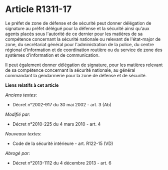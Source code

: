 # Article R1311-17

Le préfet de zone de défense et de sécurité peut donner délégation de signature au préfet délégué pour la défense et la
sécurité ainsi qu'aux agents placés sous l'autorité de ce dernier pour les matières de sa compétence concernant la sécurité
nationale ou relevant de l'état-major de zone, du secrétariat général pour l'administration de la police, du centre régional
d'information et de coordination routière ou du service de zone des systèmes d'information et de communication.

Il peut également donner délégation de signature, pour les matières relevant de sa compétence concernant la sécurité
nationale, au général commandant la gendarmerie pour la zone de défense et de sécurité.

**Liens relatifs à cet article**

_Anciens textes_:

  - Décret n°2002-917 du 30 mai 2002 - art. 3 (Ab)

_Modifié par_:

  - Décret n°2010-225 du 4 mars 2010 - art. 4

_Nouveaux textes_:

  - Code de la sécurité intérieure - art. R122-15 (VD)

_Abrogé par_:

  - Décret n°2013-1112 du 4 décembre 2013 - art. 6
